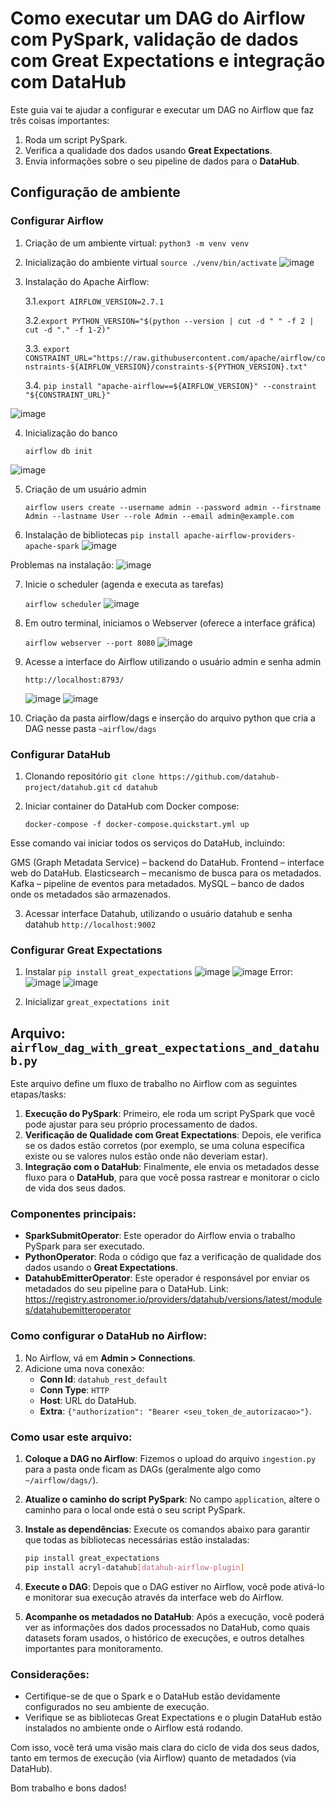 
# Como executar um DAG do Airflow com PySpark, validação de dados com Great Expectations e integração com DataHub

Este guia vai te ajudar a configurar e executar um DAG no Airflow que faz três coisas importantes:
1. Roda um script PySpark.
2. Verifica a qualidade dos dados usando **Great Expectations**.
3. Envia informações sobre o seu pipeline de dados para o **DataHub**.

## Configuração de ambiente
### Configurar Airflow
1. Criação de um ambiente virtual:
   `python3 -m venv venv`
2. Inicialização do ambiente virtual
   `source ./venv/bin/activate`
![image](https://github.com/user-attachments/assets/2bf6032d-5190-4d7d-8681-480631361743)

3. Instalação do Apache Airflow:
 
   3.1.`export AIRFLOW_VERSION=2.7.1`
   
   3.2.`export PYTHON_VERSION="$(python --version | cut -d " " -f 2 | cut -d "." -f 1-2)"`
   
   3.3. `export CONSTRAINT_URL="https://raw.githubusercontent.com/apache/airflow/constraints-${AIRFLOW_VERSION}/constraints-${PYTHON_VERSION}.txt"`
   
   3.4. `pip install "apache-airflow==${AIRFLOW_VERSION}" --constraint "${CONSTRAINT_URL}"`

![image](https://github.com/user-attachments/assets/e5b66054-905b-41f4-a453-7bc571a51907)

4. Inicialização do banco

   `airflow db init`

![image](https://github.com/user-attachments/assets/21f4c9d1-49f0-495e-9e85-713c54f2c515)

5. Criação de um usuário admin

   `airflow users create --username admin --password admin --firstname Admin --lastname User --role Admin --email admin@example.com`


6. Instalação de bibliotecas
    `pip install apache-airflow-providers-apache-spark`
![image](https://github.com/user-attachments/assets/6762f48d-37db-4150-afca-16ff3562e027)

Problemas na instalação:
![image](https://github.com/user-attachments/assets/3dec56ae-ad08-40be-a1d6-0474cc124997)

7. Inicie o scheduler (agenda e executa as tarefas)

   `airflow scheduler`
   ![image](https://github.com/user-attachments/assets/48d7421a-98f9-4160-bb73-ede3188404e0)

8. Em outro terminal, iniciamos o Webserver (oferece a interface gráfica)

   `airflow webserver --port 8080`
   ![image](https://github.com/user-attachments/assets/3f2f4b7c-265e-4a8b-aae6-89765b6b9715)


9. Acesse a interface do Airflow utilizando o usuário admin e senha admin
   
   `http://localhost:8793/`
   
   ![image](https://github.com/user-attachments/assets/6866f269-e560-46b4-8bc2-e04983bbd148)
   ![image](https://github.com/user-attachments/assets/9626725c-17a9-4419-ab49-70f625a08892)

10. Criação da pasta airflow/dags e inserção do arquivo python que cria a DAG nesse pasta
    `~airflow/dags`
    
### Configurar DataHub
1. Clonando repositório
`git clone https://github.com/datahub-project/datahub.git`
`cd datahub`

2. Iniciar container do DataHub com Docker compose:

   `docker-compose -f docker-compose.quickstart.yml up`

Esse comando vai iniciar todos os serviços do DataHub, incluindo:

GMS (Graph Metadata Service) – backend do DataHub.
Frontend – interface web do DataHub.
Elasticsearch – mecanismo de busca para os metadados.
Kafka – pipeline de eventos para metadados.
MySQL – banco de dados onde os metadados são armazenados.

3. Acessar interface Datahub, utilizando o usuário datahub e senha datahub
   `http://localhost:9002`

### Configurar Great Expectations
1. Instalar
`pip install great_expectations`
![image](https://github.com/user-attachments/assets/eb963fa7-95de-4c20-85f2-657c4ddc7c48)
![image](https://github.com/user-attachments/assets/3d0bbfd8-b7e3-4c1a-8a06-8063a6b5f0d2)
Error:
![image](https://github.com/user-attachments/assets/02bc4f15-6693-4898-b5f5-5f91d001596b)
![image](https://github.com/user-attachments/assets/13f95a2f-268a-4a9a-8c7a-def16a47129e)

3. Inicializar
`great_expectations init`

## Arquivo: `airflow_dag_with_great_expectations_and_datahub.py`

Este arquivo define um fluxo de trabalho no Airflow com as seguintes etapas/tasks:

1. **Execução do PySpark**: Primeiro, ele roda um script PySpark que você pode ajustar para seu próprio processamento de dados.
2. **Verificação de Qualidade com Great Expectations**: Depois, ele verifica se os dados estão corretos (por exemplo, se uma coluna específica existe ou se valores nulos estão onde não deveriam estar).
3. **Integração com o DataHub**: Finalmente, ele envia os metadados desse fluxo para o **DataHub**, para que você possa rastrear e monitorar o ciclo de vida dos seus dados.

### Componentes principais:

- **SparkSubmitOperator**: Este operador do Airflow envia o trabalho PySpark para ser executado.
- **PythonOperator**: Roda o código que faz a verificação de qualidade dos dados usando o **Great Expectations**.
- **DatahubEmitterOperator**: Este operador é responsável por enviar os metadados do seu pipeline para o DataHub. Link: https://registry.astronomer.io/providers/datahub/versions/latest/modules/datahubemitteroperator


### Como configurar o DataHub no Airflow:

1. No Airflow, vá em **Admin > Connections**.
2. Adicione uma nova conexão:
   - **Conn Id**: `datahub_rest_default`
   - **Conn Type**: `HTTP`
   - **Host**: URL do DataHub.
   - **Extra**: `{"authorization": "Bearer <seu_token_de_autorizacao>"}`.

### Como usar este arquivo:

1. **Coloque a DAG no Airflow**: Fizemos o upload do arquivo `ingestion.py` para a pasta onde ficam as DAGs (geralmente algo como `~/airflow/dags/`).

2. **Atualize o caminho do script PySpark**: No campo `application`, altere o caminho para o local onde está o seu script PySpark.

3. **Instale as dependências**:
   Execute os comandos abaixo para garantir que todas as bibliotecas necessárias estão instaladas:

   ```bash
   pip install great_expectations
   pip install acryl-datahub[datahub-airflow-plugin]
   ```

4. **Execute o DAG**: Depois que o DAG estiver no Airflow, você pode ativá-lo e monitorar sua execução através da interface web do Airflow.

5. **Acompanhe os metadados no DataHub**: Após a execução, você poderá ver as informações dos dados processados no DataHub, como quais datasets foram usados, o histórico de execuções, e outros detalhes importantes para monitoramento.

### Considerações:

- Certifique-se de que o Spark e o DataHub estão devidamente configurados no seu ambiente de execução.
- Verifique se as bibliotecas Great Expectations e o plugin DataHub estão instalados no ambiente onde o Airflow está rodando.

Com isso, você terá uma visão mais clara do ciclo de vida dos seus dados, tanto em termos de execução (via Airflow) quanto de metadados (via DataHub).

Bom trabalho e bons dados!
